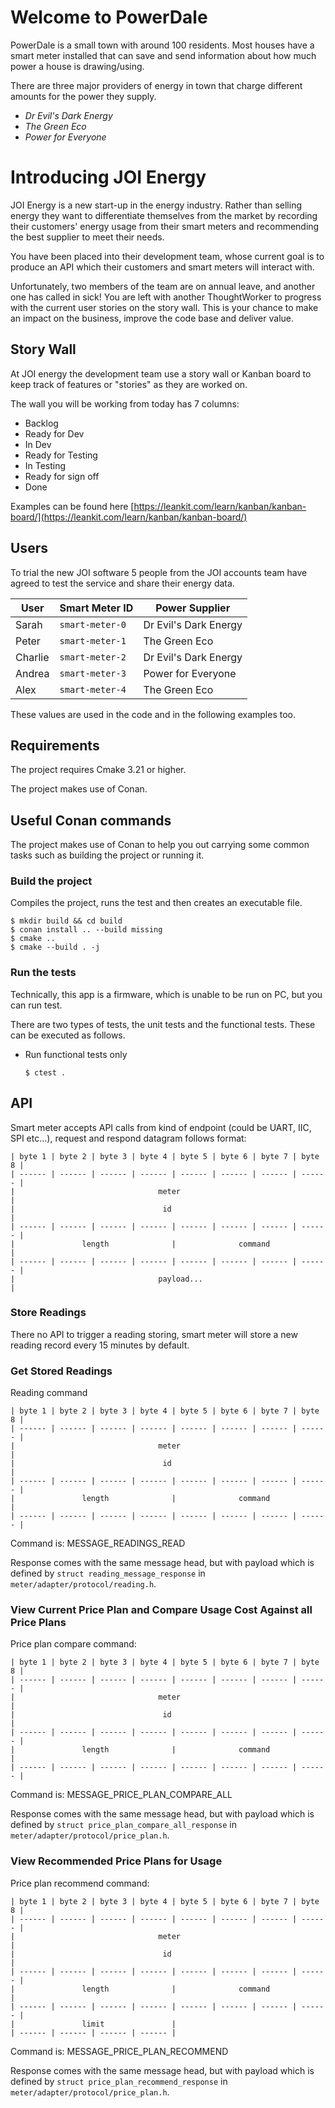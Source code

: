 # Welcome to PowerDale

PowerDale is a small town with around 100 residents. Most houses have a smart meter installed that can save and send
information about how much power a house is drawing/using.

There are three major providers of energy in town that charge different amounts for the power they supply.

- _Dr Evil's Dark Energy_
- _The Green Eco_
- _Power for Everyone_

# Introducing JOI Energy

JOI Energy is a new start-up in the energy industry. Rather than selling energy they want to differentiate themselves
from the market by recording their customers' energy usage from their smart meters and recommending the best supplier to
meet their needs.

You have been placed into their development team, whose current goal is to produce an API which their customers and
smart meters will interact with.

Unfortunately, two members of the team are on annual leave, and another one has called in sick! You are left with
another ThoughtWorker to progress with the current user stories on the story wall. This is your chance to make an impact
on the business, improve the code base and deliver value.

## Story Wall

At JOI energy the development team use a story wall or Kanban board to keep track of features or "stories" as they are
worked on.

The wall you will be working from today has 7 columns:

- Backlog
- Ready for Dev
- In Dev
- Ready for Testing
- In Testing
- Ready for sign off
- Done

Examples can be found
here [https://leankit.com/learn/kanban/kanban-board/](https://leankit.com/learn/kanban/kanban-board/)

## Users

To trial the new JOI software 5 people from the JOI accounts team have agreed to test the service and share their energy
data.

| User    | Smart Meter ID  | Power Supplier        |
| ------- | --------------- | --------------------- |
| Sarah   | `smart-meter-0` | Dr Evil's Dark Energy |
| Peter   | `smart-meter-1` | The Green Eco         |
| Charlie | `smart-meter-2` | Dr Evil's Dark Energy |
| Andrea  | `smart-meter-3` | Power for Everyone    |
| Alex    | `smart-meter-4` | The Green Eco         |

These values are used in the code and in the following examples too.

## Requirements

The project requires Cmake 3.21 or
higher.

The project makes use of Conan.

## Useful Conan commands

The project makes use of Conan to help you out carrying some common tasks such as building
the project or running it.

### Build the project

Compiles the project, runs the test and then creates an executable file.

```shell
$ mkdir build && cd build
$ conan install .. --build missing
$ cmake ..
$ cmake --build . -j
```

### Run the tests

Technically, this app is a firmware, which is unable to be run on PC, but you can run test.

There are two types of tests, the unit tests and the functional tests. These can be executed as follows.

- Run functional tests only

  ```console
  $ ctest .
  ```

## API

Smart meter accepts API calls from kind of endpoint (could be UART, IIC, SPI etc...), request and respond datagram
follows format:

```
| byte 1 | byte 2 | byte 3 | byte 4 | byte 5 | byte 6 | byte 7 | byte 8 |
| ------ | ------ | ------ | ------ | ------ | ------ | ------ | ------ |
|                                meter                                  |
|                                 id                                    |
| ------ | ------ | ------ | ------ | ------ | ------ | ------ | ------ |
|               length              |              command              |
| ------ | ------ | ------ | ------ | ------ | ------ | ------ | ------ |
|                                payload...                             |
```

### Store Readings

There no API to trigger a reading storing, smart meter will store a new reading record every 15 minutes by default.

### Get Stored Readings

Reading command

```
| byte 1 | byte 2 | byte 3 | byte 4 | byte 5 | byte 6 | byte 7 | byte 8 |
| ------ | ------ | ------ | ------ | ------ | ------ | ------ | ------ |
|                                meter                                  |
|                                 id                                    |
| ------ | ------ | ------ | ------ | ------ | ------ | ------ | ------ |
|               length              |              command              |
| ------ | ------ | ------ | ------ | ------ | ------ | ------ | ------ |
```

Command is: MESSAGE_READINGS_READ

Response comes with the same message head, but with payload which is defined by `struct reading_message_response`
in `meter/adapter/protocol/reading.h`.

### View Current Price Plan and Compare Usage Cost Against all Price Plans

Price plan compare command:

```
| byte 1 | byte 2 | byte 3 | byte 4 | byte 5 | byte 6 | byte 7 | byte 8 |
| ------ | ------ | ------ | ------ | ------ | ------ | ------ | ------ |
|                                meter                                  |
|                                 id                                    |
| ------ | ------ | ------ | ------ | ------ | ------ | ------ | ------ |
|               length              |              command              |
| ------ | ------ | ------ | ------ | ------ | ------ | ------ | ------ |
```

Command is: MESSAGE_PRICE_PLAN_COMPARE_ALL

Response comes with the same message head, but with payload which is defined by `struct price_plan_compare_all_response`
in `meter/adapter/protocol/price_plan.h`.

### View Recommended Price Plans for Usage

Price plan recommend command:

```
| byte 1 | byte 2 | byte 3 | byte 4 | byte 5 | byte 6 | byte 7 | byte 8 |
| ------ | ------ | ------ | ------ | ------ | ------ | ------ | ------ |
|                                meter                                  |
|                                 id                                    |
| ------ | ------ | ------ | ------ | ------ | ------ | ------ | ------ |
|               length              |              command              |
| ------ | ------ | ------ | ------ | ------ | ------ | ------ | ------ |
|               limit               |
| ------ | ------ | ------ | ------ |
```

Command is: MESSAGE_PRICE_PLAN_RECOMMEND

Response comes with the same message head, but with payload which is defined by `struct price_plan_recommend_response`
in `meter/adapter/protocol/price_plan.h`.
